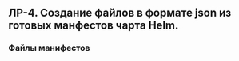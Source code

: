 ## ЛР-4. Создание файлов в формате json из готовых манфестов чарта Helm.
### Файлы манифестов
```

```
